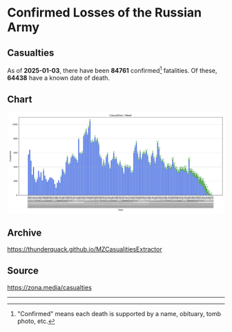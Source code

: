 
# Confirmed Losses of the Russian Army

## Casualties

As of **2025-01-03**, there have been **84761** confirmed[^1] fatalities.
Of these, **64438** have a known date of death.

## Chart

![7-Day Intervals Bar Chart](./docs/7days.svg)

## Archive

https://thunderquack.github.io/MZCasualitiesExtractor

## Source

https://zona.media/casualties

---

[^1]: "Confirmed" means each death is supported by a name, obituary, tomb photo, etc.
